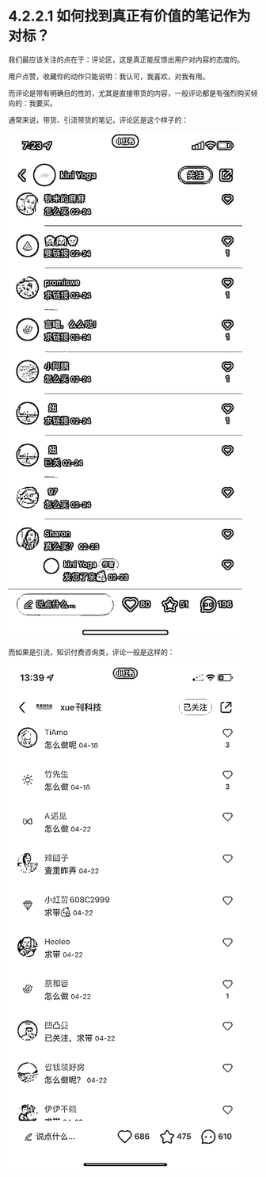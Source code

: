 # 4.2.2.1 如何找到真正有价值的笔记作为对标？

我们最应该关注的点在于：评论区，这是真正能反馈出用户对内容的态度的。

用户点赞，收藏你的动作只能说明：我认可，我喜欢，对我有用。

而评论是带有明确目的性的，尤其是直接带货的内容，一般评论都是有强烈购买倾向的：我要买。

通常来说，带货、引流带货的笔记，评论区是这个样子的：

![](img/f7f6fe4de9fb6ed5257c825409fd546c.png)

而如果是引流，知识付费咨询类，评论一般是这样的：

![](img/2e8dd78359b4996866da15308b0503f0.png)